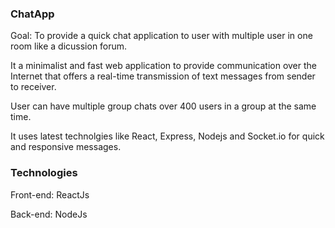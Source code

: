 ### ChatApp

Goal: To provide a quick chat application to user with multiple user in one room like a dicussion forum.

It a minimalist and fast web application to provide communication over the Internet that offers a real-time transmission of text messages from sender to receiver.

User can have multiple group chats over 400 users in a group at the same time.

It uses latest technolgies like React, Express, Nodejs and Socket.io for quick and responsive messages. 

### Technologies

Front-end: ReactJs

Back-end: NodeJs
